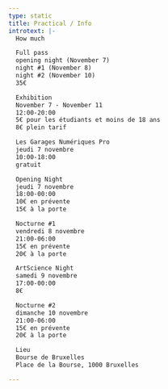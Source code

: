 ```yaml
---
type: static
title: Practical / Info
introtext: |-
  How much

  Full pass
  opening night (November 7)
  night #1 (November 8)
  night #2 (November 10)
  35€

  Exhibition
  November 7 - November 11
  12:00-20:00
  5€ pour les étudiants et moins de 18 ans
  8€ plein tarif

  Les Garages Numériques Pro
  jeudi 7 novembre
  10:00-18:00
  gratuit

  Opening Night
  jeudi 7 novembre
  18:00-00:00
  10€ en prévente
  15€ à la porte

  Nocturne #1
  vendredi 8 novembre
  21:00-06:00
  15€ en prévente
  20€ à la porte

  ArtScience Night
  samedi 9 novembre
  17:00-00:00
  8€

  Nocturne #2
  dimanche 10 novembre
  21:00-06:00
  15€ en prévente
  20€ à la porte

  Lieu
  Bourse de Bruxelles
  Place de la Bourse, 1000 Bruxelles

---
```

